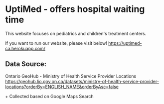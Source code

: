 # UptiMed - offers hospital waiting time
This website focuses on pediatrics and children's treatment centers.

If you want to run our website, please visit below!
<a>https://uptimed-ca.herokuapp.com/<a>

## Data Source:

Ontario GeoHub - Ministry of Health Service Provider Locations
https://geohub.lio.gov.on.ca/datasets/ministry-of-health-service-provider-locations?orderBy=ENGLISH_NAME&orderByAsc=false

\+ Collected based on Google Maps Search
